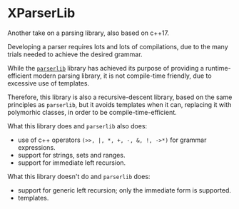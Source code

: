 # XParserLib

Another take on a parsing library, also based on c++17.

Developing a parser requires lots and lots of compilations, due to the many trials needed to achieve the desired grammar.

While the [`parserlib`](https://github.com/axilmar/parserlib) library has achieved its purpose of providing a runtime-efficient modern parsing library, it is not compile-time friendly, due to excessive use of templates. 

Therefore, this library is also a recursive-descent library, based on the same principles as `parserlib`, but it avoids templates when it can, replacing it with polymorhic classes, in order to be compile-time-efficient.

What this library does and `parserlib` also does:

- use of c++ operators `(>>, |, *, +, -, &, !, ->*)` for grammar expressions.
- support for strings, sets and ranges.
- support for immediate left recursion.

What this library doesn't do and `parserlib` does:

- support for generic left recursion; only the immediate form is supported.
- templates.

